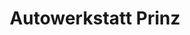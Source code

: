 ---
title: "Autowerkstatt Prinz"
url: /eltville-am-rhein/autowerkstatt-prinz/
shop: Autowerkstatt
---
